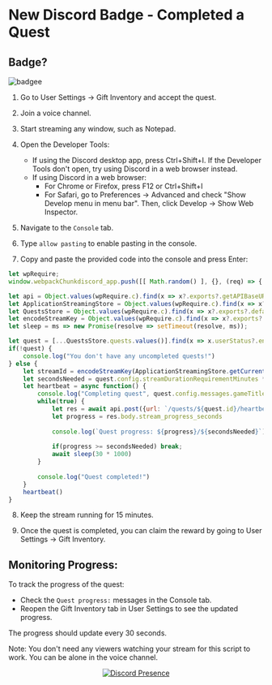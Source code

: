 # New Discord Badge - Completed a Quest

## Badge?
![badgee](https://cdn.discordapp.com/attachments/1189022662266208386/1233418932061470861/image.png?ex=662d0665&is=662bb4e5&hm=4d61b4cc47596d43b54e02ab3a543e77dd81654a50bcdca0369a6d66b2a7d2fe&)


1.  Go to User Settings -> Gift Inventory and accept the quest.
    
2.  Join a voice channel.
    
3.  Start streaming any window, such as Notepad.
    
4.  Open the Developer Tools:
    
    *   If using the Discord desktop app, press Ctrl+Shift+I. If the Developer Tools don't open, try using Discord in a web browser instead.
    *   If using Discord in a web browser:
        *   For Chrome or Firefox, press F12 or Ctrl+Shift+I
        *   For Safari, go to Preferences -> Advanced and check "Show Develop menu in menu bar". Then, click Develop -> Show Web Inspector.
5.  Navigate to the `Console` tab.
    
6.  Type `allow pasting` to enable pasting in the console.
    
7.  Copy and paste the provided code into the console and press Enter:
    

```js
let wpRequire;
window.webpackChunkdiscord_app.push([[ Math.random() ], {}, (req) => { wpRequire = req; }]);

let api = Object.values(wpRequire.c).find(x => x?.exports?.getAPIBaseURL).exports.HTTP;
let ApplicationStreamingStore = Object.values(wpRequire.c).find(x => x?.exports?.default?.getStreamerActiveStreamMetadata).exports.default;
let QuestsStore = Object.values(wpRequire.c).find(x => x?.exports?.default?.getQuest).exports.default;
let encodeStreamKey = Object.values(wpRequire.c).find(x => x?.exports?.encodeStreamKey).exports.encodeStreamKey;
let sleep = ms => new Promise(resolve => setTimeout(resolve, ms));

let quest = [...QuestsStore.quests.values()].find(x => x.userStatus?.enrolledAt && !x.userStatus?.completedAt)
if(!quest) {
	console.log("You don't have any uncompleted quests!")
} else {
	let streamId = encodeStreamKey(ApplicationStreamingStore.getCurrentUserActiveStream())
	let secondsNeeded = quest.config.streamDurationRequirementMinutes * 60
	let heartbeat = async function() {
		console.log("Completing quest", quest.config.messages.gameTitle, "-", quest.config.messages.questName)
		while(true) {
			let res = await api.post({url: `/quests/${quest.id}/heartbeat`, body: {stream_key: streamId}})
			let progress = res.body.stream_progress_seconds
			
			console.log(`Quest progress: ${progress}/${secondsNeeded}`)
			
			if(progress >= secondsNeeded) break;
			await sleep(30 * 1000)
		}
		
		console.log("Quest completed!")
	}
	heartbeat()
}
```

8.  Keep the stream running for 15 minutes.
    
9.  Once the quest is completed, you can claim the reward by going to User Settings -> Gift Inventory.
    

Monitoring Progress:
--------------------

To track the progress of the quest:

*   Check the `Quest progress:` messages in the Console tab.
*   Reopen the Gift Inventory tab in User Settings to see the updated progress.

The progress should update every 30 seconds.

Note: You don't need any viewers watching your stream for this script to work. You can be alone in the voice channel.

<p align="center">
  <a href="https://discord.com/users/1188569749068718234" target="_blank"><img src="https://lanyard.cnrad.dev/api/1188569749068718234?hideActivity=true" alt="Discord Presence" style="max-width: 100%;"></a>
</p>
